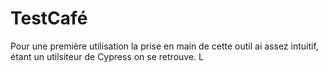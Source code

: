 # TestCafé

Pour une première utilisation la prise en main de cette outil ai assez intuitif, étant un utilsiteur de Cypress on se retrouve.
L
